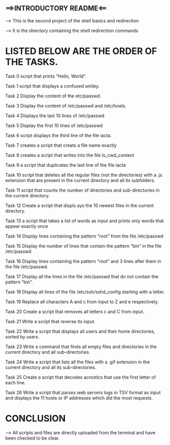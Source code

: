 ==>INTRODUCTORY README<==
-----
--> This is the second project of the shell basics and redirection

--> It is the directory containing the shell redirection commands

# LISTED BELOW ARE THE ORDER OF THE TASKS.

Task 0 script that prints “Hello, World”.

Task 1 script that displays a confused smiley.

Task 2 Display the content of the etc/passwd.

Task 3 Display the content of /etc/passwd and /etc/hosts.

Task 4 Displays the last 10 lines of /etc/passwd

Task 5 Display the first 10 lines of /etc/passwd

Task 6 script displays the third line of the file iacta.

Task 7 creates a script that creats a file name exactly

Task 8 creates a script that writes into the file ls_cwd_content

Task 9 a script that duplicates the last line of the file iacta

Task 10 script that deletes all the regular files (not the directories) with a .js extension that are present in the current directory and all its subfolders.

Task 11  script that counts the number of directories and sub-directories in the current directory.

Task 12 Create a script that displs ays the 10 newest files in the current directory.

Task 13 a script that takes a list of words as input and prints only words that appear exactly once

Task 14 Display lines containing the pattern “root” from the file /etc/passwd

Task 15 Display the number of lines that contain the pattern “bin” in the file /etc/passwd

Task 16 Display lines containing the pattern “root” and 3 lines after them in the file /etc/passwd.

Task 17 Display all the lines in the file /etc/passwd that do not contain the pattern “bin”.

Task 19 Display all lines of the file /etc/ssh/sshd_config starting with a letter.

Task 19 Replace all characters A and c from input to Z and e respectively.

Task 20 Create a script that removes all letters c and C from input.

Task 21 Write a script that reverse its input.

Task 22 Write a script that displays all users and their home directories, sorted by users.

Task 23 Write a command that finds all empty files and directories in the current directory and all sub-directories.

Task 24 Write a script that lists all the files with a .gif extension in the current directory and all its sub-directories.

Task 25 Create a script that decodes acrostics that use the first letter of each line.

Task 26 Write a script that parses web servers logs in TSV format as input and displays the 11 hosts or IP addresses which did the most requests.

# CONCLUSION
--> All scripts and files are directly uploaded from the terminal and have been checked to be clear.
